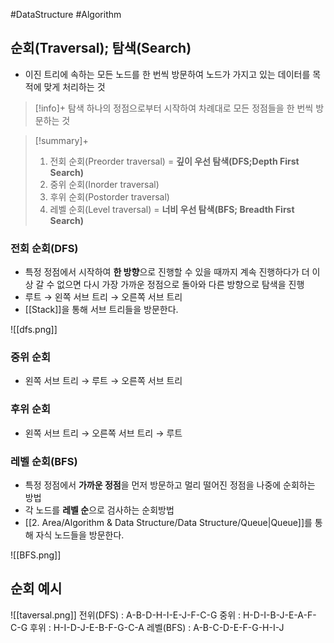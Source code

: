 #DataStructure #Algorithm 


## 순회(Traversal); 탐색(Search)
+ 이진 트리에 속하는 모든 노드를 한 번씩 방문하여 노드가 가지고 있는 데이터를 목적에 맞게 처리하는 것

> [!info]+ 탐색
> 하나의 정점으로부터 시작하여 차례대로 모든 정점들을 한 번씩 방문하는 것

> [!summary]+ 
> 1. 전회 순회(Preorder traversal) = **깊이 우선 탐색(DFS;Depth First Search)**
> 2. 중위 순회(Inorder traversal)
> 3. 후위 순회(Postorder traversal)
> 4. 레벨 순회(Level traversal) = **너비 우선 탐색(BFS; Breadth First Search)**


### 전회 순회(DFS)
+ 특정 정점에서 시작하여 **한 방향**으로 진행할 수 있을 때까지 계속 진행하다가 더 이상 갈 수 없으면 다시 가장 가까운 정점으로 돌아와 다른 방향으로 탐색을 진행
+ 루트 → 왼쪽 서브 트리 → 오른쪽 서브 트리
+ [[Stack]]을 통해 서브 트리들을 방문한다.

![[dfs.png]]
### 중위 순회
+ 왼쪽 서브 트리 → 루트 → 오른쪽 서브 트리

### 후위 순회
+ 왼쪽 서브 트리 → 오른쪽 서브 트리 → 루트

### 레벨 순회(BFS)
+ 특정 정점에서 **가까운 정점**을 먼저 방문하고 멀리 떨어진 정점을 나중에 순회하는 방법
+ 각 노드를 **레벨 순**으로 검사하는 순회방법
+ [[2. Area/Algorithm & Data Structure/Data Structure/Queue|Queue]]를 통해 자식 노드들을 방문한다.

![[BFS.png]]

## 순회 예시
![[taversal.png]]
전위(DFS) : A-B-D-H-I-E-J-F-C-G
중위 : H-D-I-B-J-E-A-F-C-G
후위 : H-I-D-J-E-B-F-G-C-A
레벨(BFS) : A-B-C-D-E-F-G-H-I-J